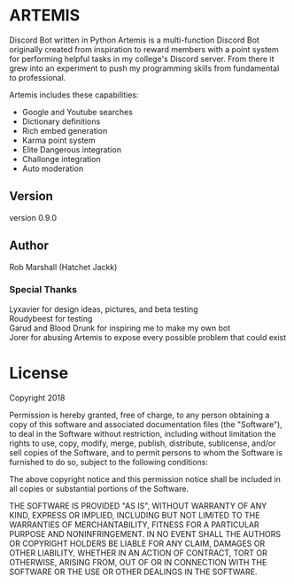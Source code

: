 # ARTEMIS

Discord Bot written in Python
Artemis is a multi-function Discord Bot originally created from inspiration to 
reward members with a point system for performing helpful tasks in my college's
Discord server. From there it grew into an experiment to push my programming
skills from fundamental to professional.

Artemis includes these capabilities:
- Google and Youtube searches
- Dictionary definitions
- Rich embed generation
- Karma point system
- Elite Dangerous integration
- Challonge integration 
- Auto moderation

## Version
version 0.9.0

## Author
Rob Marshall (Hatchet Jackk)

### Special Thanks
Lyxavier for design ideas, pictures, and beta testing\
Roudybeest for testing\
Garud and Blood Drunk for inspiring me to make my own bot\
Jorer for abusing Artemis to expose every possible problem that could exist

# License
Copyright 2018 

Permission is hereby granted, free of charge, to any person obtaining a copy of this software and associated 
documentation files (the "Software"), to deal in the Software without restriction, including without limitation the 
rights to use, copy, modify, merge, publish, distribute, sublicense, and/or sell copies of the Software, and to permit 
persons to whom the Software is furnished to do so, subject to the following conditions:

The above copyright notice and this permission notice shall be included in all copies or substantial portions of the 
Software.

THE SOFTWARE IS PROVIDED "AS IS", WITHOUT WARRANTY OF ANY KIND, EXPRESS OR IMPLIED, INCLUDING BUT NOT LIMITED TO THE 
WARRANTIES OF MERCHANTABILITY, FITNESS FOR A PARTICULAR PURPOSE AND NONINFRINGEMENT. IN NO EVENT SHALL THE AUTHORS OR 
COPYRIGHT HOLDERS BE LIABLE FOR ANY CLAIM, DAMAGES OR OTHER LIABILITY, WHETHER IN AN ACTION OF CONTRACT, TORT OR 
OTHERWISE, ARISING FROM, OUT OF OR IN CONNECTION WITH THE SOFTWARE OR THE USE OR OTHER DEALINGS IN THE SOFTWARE.